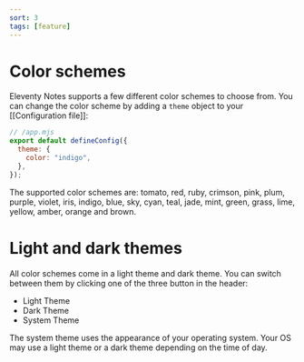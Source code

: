 ```yaml
---
sort: 3
tags: [feature]
---
```


# Color schemes

Eleventy Notes supports a few different color schemes to choose from. You can change the color scheme by adding a `theme` object to your [[Configuration file]]:

```js
// /app.mjs
export default defineConfig({
  theme: {
    color: "indigo",
  },
});
```

The supported color schemes are: tomato, red, ruby, crimson, pink, plum, purple, violet, iris, indigo, blue, sky, cyan, teal, jade, mint, green, grass, lime, yellow, amber, orange and brown.

# Light and dark themes

All color schemes come in a light theme and dark theme. You can switch between them by clicking one of the three button in the header:

- Light Theme
- Dark Theme
- System Theme

The system theme uses the appearance of your operating system. Your OS may use a light theme or a dark theme depending on the time of day.
